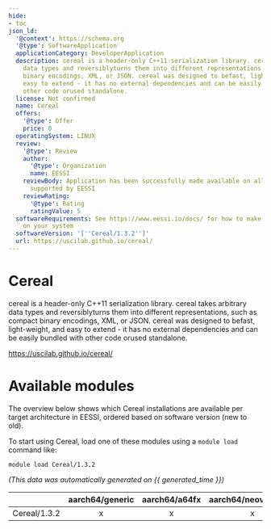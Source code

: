 ```yaml
---
hide:
- toc
json_ld:
  '@context': https://schema.org
  '@type': SoftwareApplication
  applicationCategory: DeveloperApplication
  description: cereal is a header-only C++11 serialization library. cereal takes arbitrary
    data types and reversiblyturns them into different representations, such as compact
    binary encodings, XML, or JSON. cereal was designed to befast, light-weight, and
    easy to extend - it has no external dependencies and can be easily bundled with
    other code orused standalone.
  license: Not confirmed
  name: Cereal
  offers:
    '@type': Offer
    price: 0
  operatingSystem: LINUX
  review:
    '@type': Review
    author:
      '@type': Organization
      name: EESSI
    reviewBody: Application has been successfully made available on all architectures
      supported by EESSI
    reviewRating:
      '@type': Rating
      ratingValue: 5
  softwareRequirements: See https://www.eessi.io/docs/ for how to make EESSI available
    on your system
  softwareVersion: '[''Cereal/1.3.2'']'
  url: https://uscilab.github.io/cereal/
---
```


Cereal
======


cereal is a header-only C++11 serialization library. cereal takes arbitrary data types and reversiblyturns them into different representations, such as compact binary encodings, XML, or JSON. cereal was designed to befast, light-weight, and easy to extend - it has no external dependencies and can be easily bundled with other code orused standalone.

https://uscilab.github.io/cereal/
# Available modules


The overview below shows which Cereal installations are available per target architecture in EESSI, ordered based on software version (new to old).

To start using Cereal, load one of these modules using a `module load` command like:

```shell
module load Cereal/1.3.2
```

*(This data was automatically generated on {{ generated_time }})*

| |aarch64/generic|aarch64/a64fx|aarch64/neoverse_n1|aarch64/neoverse_v1|aarch64/nvidia/grace|x86_64/generic|x86_64/amd/zen2|x86_64/amd/zen3|x86_64/amd/zen4|x86_64/intel/cascadelake|x86_64/intel/haswell|x86_64/intel/icelake|x86_64/intel/sapphirerapids|x86_64/intel/skylake_avx512|
| :---: | :---: | :---: | :---: | :---: | :---: | :---: | :---: | :---: | :---: | :---: | :---: | :---: | :---: | :---: |
|Cereal/1.3.2|x|x|x|x|x|x|x|x|x|x|x|x|x|x|
